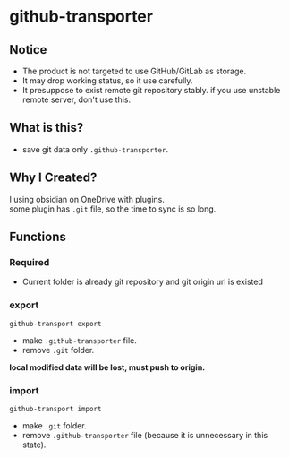 # github-transporter

## Notice
- The product is not targeted to use GitHub/GitLab as storage.  
- It may drop working status, so it use carefully.
- It presuppose to exist remote git repository stably. if you use unstable remote server, don't use this.

## What is this?
- save git data only `.github-transporter`.

## Why I Created?
I using obsidian on OneDrive with plugins.  
some plugin has `.git` file, so the time to sync is so long.

## Functions
### Required
- Current folder is already git repository and git origin url is existed

### export
```
github-transport export
```
- make `.github-transporter` file.  
- remove `.git` folder.  

**local modified data will be lost, must push to origin.**

### import
```
github-transport import
```
- make `.git` folder.
- remove `.github-transporter` file (because it is unnecessary in this state).

